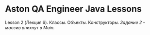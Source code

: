 # Aston QA Engineer Java Lessons
Lesson 2 (Лекция 6). Классы. Объекты. Конструкторы. *Задание 2 - массив впихнут в Main.*